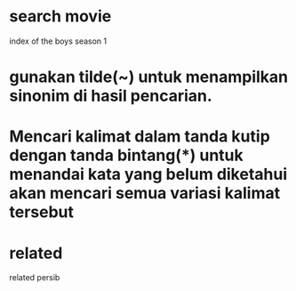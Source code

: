 # search movie
index of the boys season 1

# gunakan tilde(~) untuk menampilkan sinonim di hasil pencarian.


# Mencari kalimat dalam tanda kutip dengan tanda bintang(*) untuk menandai kata yang belum diketahui akan mencari semua variasi kalimat tersebut


# related
related persib 
 

